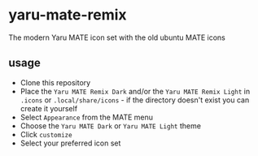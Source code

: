 # yaru-mate-remix
The modern Yaru MATE icon set with the old ubuntu MATE icons

## usage
* Clone this repository 
* Place the `Yaru MATE Remix Dark` and/or the `Yaru MATE Remix Light` in `.icons` or `.local/share/icons` - if the directory doesn't exist you can create it yourself
* Select `Appearance` from the MATE menu
* Choose the `Yaru MATE Dark` or `Yaru MATE Light` theme
* Click `customize`
* Select your preferred icon set 
